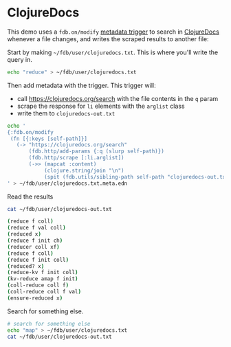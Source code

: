 # ClojureDocs

This demo uses a `fdb.on/modify` [metadata trigger](../../README.md#metadata) to search in [ClojureDocs](https://clojuredocs.org) whenever a file changes, and writes the scraped results to another file:

Start by making `~/fdb/user/clojuredocs.txt`. 
This is where you'll write the query in.

```sh
echo "reduce" > ~/fdb/user/clojuredocs.txt
```

Then add metadata with the trigger.
This trigger will:
- call https://clojuredocs.org/search with the file contents in the `q` param
- scrape the response for `li` elements with the `arglist` class
- write them to `clojuredocs-out.txt`

```sh
echo '
{:fdb.on/modify
 (fn [{:keys [self-path]}]
   (-> "https://clojuredocs.org/search"
       (fdb.http/add-params {:q (slurp self-path)})
       (fdb.http/scrape [:li.arglist])
       (->> (mapcat :content)
            (clojure.string/join "\n")
            (spit (fdb.utils/sibling-path self-path "clojuredocs-out.txt")))))}
' > ~/fdb/user/clojuredocs.txt.meta.edn
```

Read the results
```sh
cat ~/fdb/user/clojuredocs-out.txt
```

```sh
(reduce f coll)
(reduce f val coll)
(reduced x)
(reduce f init ch)
(reducer coll xf)
(reduce f coll)
(reduce f init coll)
(reduced? x)
(reduce-kv f init coll)
(kv-reduce amap f init)
(coll-reduce coll f)
(coll-reduce coll f val)
(ensure-reduced x)
```

Search for something else.

```sh
# search for something else
echo "map" > ~/fdb/user/clojuredocs.txt
cat ~/fdb/user/clojuredocs-out.txt
```